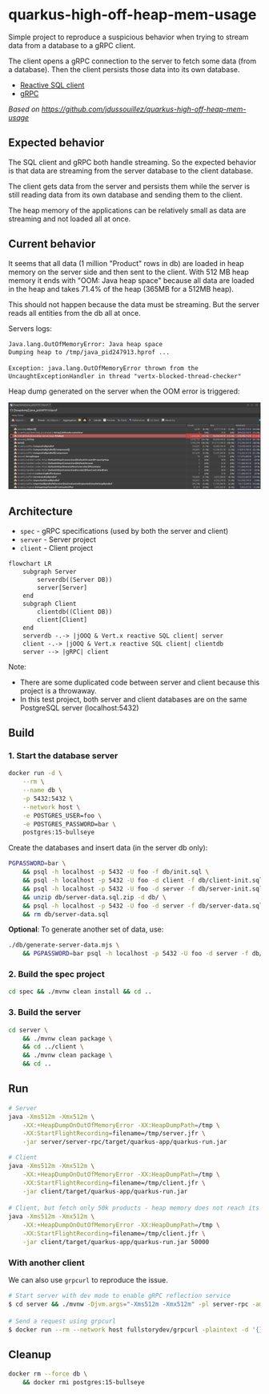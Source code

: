 # quarkus-high-off-heap-mem-usage

Simple project to reproduce a suspicious behavior when trying to stream data from a database to a gRPC client.

The client opens a gRPC connection to the server to fetch some data (from a database). Then the client persists those data into its own database.

- [Reactive SQL client](https://quarkus.io/guides/reactive-sql-clients)
- [gRPC](https://quarkus.io/guides/grpc-getting-started)

*Based on https://github.com/jdussouillez/quarkus-high-off-heap-mem-usage*

## Expected behavior

The SQL client and gRPC both handle streaming. So the expected behavior is that data are streaming from the server database to the client database.

The client gets data from the server and persists them while the server is still reading data from its own database and sending them to the client.

The heap memory of the applications can be relatively small as data are streaming and not loaded all at once.

## Current behavior

It seems that all data (1 million "Product" rows in db) are loaded in heap memory on the server side and then sent to the client.
With 512 MB heap memory it ends with "OOM: Java heap space" because all data are loaded in the heap and takes 71.4% of the heap (365MB for a 512MB heap).

This should not happen because the data must be streaming. But the server reads all entities from the db all at once.

Servers logs:
```
Java.lang.OutOfMemoryError: Java heap space
Dumping heap to /tmp/java_pid247913.hprof ...

Exception: java.lang.OutOfMemoryError thrown from the UncaughtExceptionHandler in thread "vertx-blocked-thread-checker"
```

Heap dump generated on the server when the OOM error is triggered:

![Server heap dump](./assets/oom-server-heap.png)

## Architecture

- `spec` - gRPC specifications (used by both the server and client)
- `server` - Server project
- `client` - Client project

```mermaid
flowchart LR
    subgraph Server
        serverdb((Server DB))
        server[Server]
    end
    subgraph Client
        clientdb((Client DB))
        client[Client]
    end
    serverdb -.-> |jOOQ & Vert.x reactive SQL client| server
    client -.-> |jOOQ & Vert.x reactive SQL client| clientdb
    server --> |gRPC| client
```

Note:
- There are some duplicated code between server and client because this project is a throwaway.
- In this test project, both server and client databases are on the same PostgreSQL server (localhost:5432)

## Build

### 1. Start the database server

```sh
docker run -d \
    --rm \
    --name db \
    -p 5432:5432 \
    --network host \
    -e POSTGRES_USER=foo \
    -e POSTGRES_PASSWORD=bar \
    postgres:15-bullseye
```

Create the databases and insert data (in the server db only):

```sh
PGPASSWORD=bar \
    && psql -h localhost -p 5432 -U foo -f db/init.sql \
    && psql -h localhost -p 5432 -U foo -d client -f db/client-init.sql \
    && psql -h localhost -p 5432 -U foo -d server -f db/server-init.sql \
    && unzip db/server-data.sql.zip -d db/ \
    && psql -h localhost -p 5432 -U foo -d server -f db/server-data.sql -q -1 \
    && rm db/server-data.sql
```

**Optional**: To generate another set of data, use:

```sh
./db/generate-server-data.mjs \
    && PGPASSWORD=bar psql -h localhost -p 5432 -U foo -d server -f db/server-data.sql -q -1
```

### 2. Build the spec project

```sh
cd spec && ./mvnw clean install && cd ..
```

### 3. Build the server

```sh
cd server \
    && ./mvnw clean package \
    && cd ../client \
    && ./mvnw clean package \
    && cd ..
```

## Run

```sh
# Server
java -Xms512m -Xmx512m \
    -XX:+HeapDumpOnOutOfMemoryError -XX:HeapDumpPath=/tmp \
    -XX:StartFlightRecording=filename=/tmp/server.jfr \
    -jar server/server-rpc/target/quarkus-app/quarkus-run.jar
```

```sh
# Client
java -Xms512m -Xmx512m \
    -XX:+HeapDumpOnOutOfMemoryError -XX:HeapDumpPath=/tmp \
    -XX:StartFlightRecording=filename=/tmp/client.jfr \
    -jar client/target/quarkus-app/quarkus-run.jar

# Client, but fetch only 50k products - heap memory does not reach its max on the server side so everything works fine
java -Xms512m -Xmx512m \
    -XX:+HeapDumpOnOutOfMemoryError -XX:HeapDumpPath=/tmp \
    -XX:StartFlightRecording=filename=/tmp/client.jfr \
    -jar client/target/quarkus-app/quarkus-run.jar 50000
```

### With another client

We can also use `grpcurl` to reproduce the issue.

```sh
# Start server with dev mode to enable gRPC reflection service
$ cd server && ./mvnw -Djvm.args="-Xms512m -Xmx512m" -pl server-rpc -am quarkus:dev

# Send a request using grpcurl
$ docker run --rm --network host fullstorydev/grpcurl -plaintext -d '{}' localhost:1501 com.github.jdussouillez.api.grpc.ProductGrpcApiService/GetAll
```

## Cleanup

```sh
docker rm --force db \
    && docker rmi postgres:15-bullseye
```
